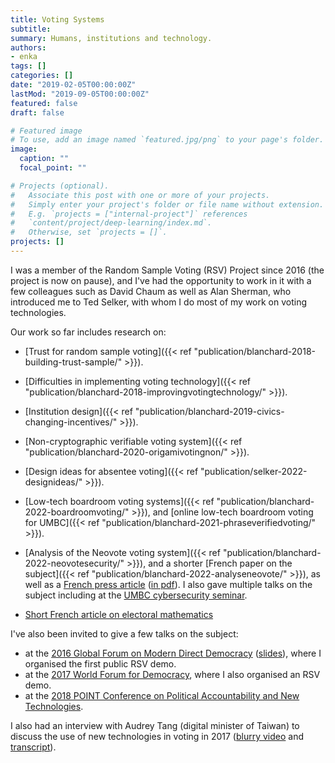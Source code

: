 ```yaml
---
title: Voting Systems
subtitle: 
summary: Humans, institutions and technology.
authors:
- enka
tags: []
categories: []
date: "2019-02-05T00:00:00Z"
lastMod: "2019-09-05T00:00:00Z"
featured: false
draft: false

# Featured image
# To use, add an image named `featured.jpg/png` to your page's folder. 
image:
  caption: ""
  focal_point: ""

# Projects (optional).
#   Associate this post with one or more of your projects.
#   Simply enter your project's folder or file name without extension.
#   E.g. `projects = ["internal-project"]` references 
#   `content/project/deep-learning/index.md`.
#   Otherwise, set `projects = []`.
projects: []
---
```

I was  a member of the Random Sample Voting (RSV) Project since 2016 (the project is now on pause), and I've had the opportunity to work in it with a few colleagues such as David Chaum as well as Alan Sherman, who introduced me to Ted Selker, with whom I do most of my work on voting technologies. 

Our work so far includes research on:

- [Trust for random sample voting]({{< ref "publication/blanchard-2018-building-trust-sample/" >}}).

- [Difficulties in implementing voting technology]({{< ref "publication/blanchard-2018-improvingvotingtechnology/" >}}).

- [Institution design]({{< ref "publication/blanchard-2019-civics-changing-incentives/" >}}).

- [Non-cryptographic verifiable voting system]({{< ref "publication/blanchard-2020-origamivotingnon/" >}}).

- [Design ideas for absentee voting]({{< ref "publication/selker-2022-designideas/" >}}).

- [Low-tech boardroom voting systems]({{< ref "publication/blanchard-2022-boardroomvoting/" >}}), and [online low-tech boardroom voting for UMBC]({{< ref "publication/blanchard-2021-phraseverifiedvoting/" >}}).
 
- [Analysis of the Neovote voting system]({{< ref "publication/blanchard-2022-neovotesecurity/" >}}), and a shorter [French paper on the subject]({{< ref "publication/blanchard-2022-analyseneovote/" >}}), as well as a [French press article](https://acteurspublics.fr/articles/enka-blanchard-exigeons-la-transparence-des-technologies-publiques) ([in pdf](/files/Blanchard-Acteurs-Publics.pdf)). I also gave multiple talks on the subject including at the [UMBC cybersecurity seminar](https://www.youtube.com/watch?v=yoKY1PbYsGM).

- [Short French article on electoral mathematics](
https://www.espacestemps.net/en/articles/abstention-et-mathematiques-electorales/)

I've also been invited to give a few talks on the subject: 
- at the [2016 Global Forum on Modern Direct Democracy](http://www.2016globalforum.com/) ([slides](/files/global_forum_1st.pdf)), where I organised the first public RSV demo.
- at the [2017 World Forum for Democracy](https://www.coe.int/en/web/world-forum-democracy/about2017wfd), where I also organised an RSV demo. 
- at the [2018 POINT Conference on Political Accountability and New Technologies](https://www.fes-soe.org/news-list/e/point-70-conference-political-accountability-and-new-technologies/).

I also had an interview with Audrey Tang (digital minister of Taiwan) to discuss the use of new technologies in voting in 2017 ([blurry video](https://youtu.be/F-39uAz98wA) and [transcript](https://sayit.archive.tw/2017-03-28-nicolas-blanchard-visit)).
